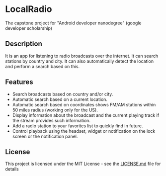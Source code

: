 # LocalRadio

The capstone project for "Android developer nanodegree" (google developer scholarship)

## Description

It is an app for listening to radio broadcasts over the internet. It can search stations by country and city. It can also automatically detect the location and perform a search based on this.

## Features

- Search broadcasts based on country and/or city.
- Automatic search based on a current location.
- Automatic search based on coordinates shows FM/AM stations within 50 miles radius (working only for the US).
- Display information about the broadcast and the current playing track if the stream provides such information.
- Add a radio station to your favorites list to quickly find in future.
- Control playback using the headset, widget or notification on the lock screen or the notification panel.

## License

This project is licensed under the MIT License - see the [LICENSE.md](LICENSE.md) file for details
